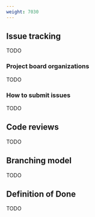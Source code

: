 ```yaml
---
weight: 7030
---
```


## Issue tracking

TODO

### Project board organizations

TODO

### How to submit issues

TODO

## Code reviews

TODO

## Branching model

TODO

## Definition of Done

TODO